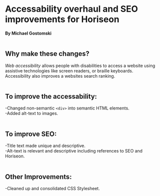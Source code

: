 
# Accessability overhaul and SEO improvements for Horiseon</br>

#### By Michael Gostomski</br></br>

## Why make these changes?</br>

*Web accessibility* allows people with disabilities to access a website using assistive technologies like screen readers, or braille keyboards. Accessibility also improves a websites search ranking.</br></br>

## To improve the accessability:</br>

-Changed non-semantic `<div>` into semantic HTML elements.</br>
-Added alt-text to images.</br>
</br>

## To improve SEO:</br>

-Title text made unique and descriptive.</br>
-Alt-text is relevant and descriptive including references to SEO and Horiseon.</br></br>
## Other Improvements:</br>
-Cleaned up and consolidated CSS Stylesheet.







